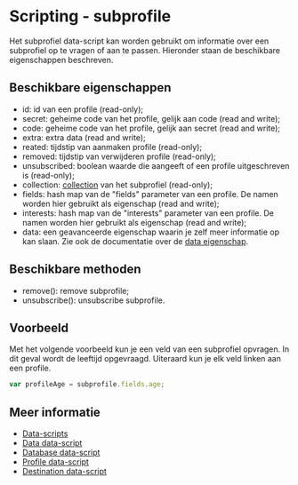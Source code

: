 # Scripting - subprofile

Het subprofiel data-script kan worden gebruikt om 
informatie over een subprofiel op te vragen of aan 
te passen. Hieronder staan de beschikbare eigenschappen
beschreven. 

## Beschikbare eigenschappen

* id:				id van een profile (read-only);
* secret: 			geheime code van het profile, gelijk aan code (read and write);
* code: 			geheime code van het profile, gelijk aan secret (read and write);
* extra: 			extra data (read and write);
* reated: 			tijdstip van aanmaken profile (read-only);
* removed: 			tijdstip van verwijderen profile (read-only);
* unsubscribed: 	boolean waarde die aangeeft of een profile uitgeschreven is (read-only);
* collection: 		[collection](./followups-scripting-collection) van het subprofiel (read-only);
* fields: 			hash map van de "fields" parameter van een profile. De namen worden hier gebruikt als eigenschap (read and write);
* interests: 		hash map van de "interests" parameter van een profile. De namen worden hier gebruikt als eigenschap (read and write);
* data:				een geavanceerde eigenschap waarin je zelf meer informatie op kan slaan. 
Zie ook de documentatie over de [data eigenschap](./followups-scripting-data).

## Beschikbare methoden

* remove(): 		remove subprofile;
* unsubscribe(): 	unsubscribe subprofile.

## Voorbeeld

Met het volgende voorbeeld kun je een veld van een subprofiel 
opvragen. In dit geval wordt de leeftijd opgevraagd. Uiteraard
kun je elk veld linken aan een profile.


```javascript
var profileAge = subprofile.fields.age;
```

## Meer informatie

* [Data-scripts](./followups-scripting)
* [Data data-script](./followups-scripting-data)
* [Database data-script](./followups-scripting-database)
* [Profile data-script](./followups-scripting-profile)
* [Destination data-script](./followups-scripting-destination)

